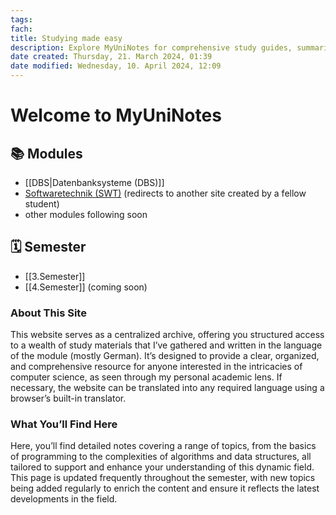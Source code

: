 ```yaml
---
tags: 
fach: 
title: Studying made easy
description: Explore MyUniNotes for comprehensive study guides, summaries, and academic resources tailored for students across Computer Science. Elevate your learning, ace your exams, and connect with peers for collaborative study. Your go-to for academic success!
date created: Thursday, 21. March 2024, 01:39
date modified: Wednesday, 10. April 2024, 12:09
---
```


# Welcome to MyUniNotes

## 📚 Modules

- [[DBS|Datenbanksysteme (DBS)]]
- [Softwaretechnik (SWT)](https://hustle-swt.vercel.app/) (redirects to another site created by a fellow student)
- other modules following soon
## 🗓️ Semester

- [[3.Semester]]
- [[4.Semester]] (coming soon)

### About This Site

This website serves as a centralized archive, offering you structured access to a wealth of study materials that I’ve gathered and written in the language of the module (mostly German). It’s designed to provide a clear, organized, and comprehensive resource for anyone interested in the intricacies of computer science, as seen through my personal academic lens. If necessary, the website can be translated into any required language using a browser’s built-in translator.

### What You’ll Find Here

Here, you’ll find detailed notes covering a range of topics, from the basics of programming to the complexities of algorithms and data structures, all tailored to support and enhance your understanding of this dynamic field. This page is updated frequently throughout the semester, with new topics being added regularly to enrich the content and ensure it reflects the latest developments in the field.


<!-- Google tag (gtag.js) -->

<script async src="https://www.googletagmanager.com/gtag/js?id=G-E24ELVW963"></script>

<script>

  window.dataLayer = window.dataLayer || [];

  function gtag(){dataLayer.push(arguments);}

  gtag('js', new Date());

  

  gtag('config', 'G-E24ELVW963');

</script>

<script async src="https://pagead2.googlesyndication.com/pagead/js/adsbygoogle.js?client=ca-pub-1763484998384870"
     crossorigin="anonymous"></script>


<script> 
// ASCII Art definieren 
const asciiArt1 = `
⠀⠀⠀⢀⣷⡀⠀⠀⠀⠀⠀⠀⠀⠀⠀⠀⠀⠀⠀⠀⠀⠀⠀⠀⠀⠀⠀⠀⣴⡀⠀⠀⠀ ⠀⠀⠀⣼⣿⣷⡀⠀⠀⠀⠀⠀⠀⠀⠀⠀⠀⠀⠀⠀⠀⠀⠀⠀⠀⠀⠀⣼⣿⣷⡀⠀⠀ ⠀⠀⢠⣿⣿⣿⣷⠀⠀⠀⠀⠀⠀⣀⣀⣀⣀⣀⣀⣀⣀⠀⠀⠀⠀⠀⣸⣿⣿⣿⣇⠀⠀ ⠀⠀⣾⣿⣿⣿⣿⣷⣿⣿⣿⣿⣿⣿⣿⣿⣿⣿⣿⣿⣿⣿⣿⣿⣷⣶⣿⣿⣿⣿⣿⡀⠀ ⠀⢰⣿⣿⣿⣿⣿⣿⣿⣿⣿⣿⣿⣿⣿⣿⣿⣿⣿⣿⣿⣿⣿⣿⣿⣿⣿⣿⣿⣿⣿⡇⠀ ⠀⣼⣿⣿⣿⣿⣿⣿⣿⣿⣿⣿⣿⣿⣿⣿⣿⣿⣿⣿⣿⣿⣿⣿⣿⣿⣿⣿⣿⣿⣿⣿⠀ ⠀⣿⣿⣿⣿⣿⣿⣿⣿⣿⣿⣿⣿⣿⣿⣿⣿⣿⣿⣿⣿⣿⣿⣿⣿⣿⣿⣿⣿⣿⣿⣿⡀ ⢸⣿⣿⣿⣿⣿⣿⣿⣿⣿⣿⣿⣿⣿⣿⣿⣿⣿⣿⣿⣿⣿⣿⣿⣿⣿⣿⣿⣿⣿⣿⣿⡇ ⢸⣿⣿⣿⣿⣿⣿⣿⣿⣿⣿⣿⣿⣿⣿⣿⣿⣿⣿⣿⣿⣿⣿⣿⣿⣿⣿⣿⣿⣿⣿⣿⡇ ⢸⣿⣿⣿⣿⣿⣿⣿⣿⣿⣿⣿⣿⣿⣿⣿⣿⣿⣿⣿⣿⣿⣿⣿⣿⣿⣿⣿⣿⣿⣿⣿⡇ ⢸⣿⣿⣿⣿⡟⠋⠉⠻⣿⣿⣿⣿⣿⣿⣿⣿⣿⣿⣿⣿⣿⣿⣿⠟⠛⠛⢿⣿⣿⣿⣿⡇ ⢸⣿⣿⣿⣿⡀⠀⠀⠀⣸⣿⣿⣿⣿⣿⣿⣿⣿⣿⣿⣿⣿⣿⡏⠀⠀⠀⠀⣿⣿⣿⣿⡇ ⠸⣿⣿⣿⣿⣷⣦⣤⣾⣿⣿⣿⣿⣿⣿⣿⣿⣿⣿⣿⣿⣿⣿⣿⣦⣀⣠⣴⣿⣿⣿⣿⡇ ⠀⢿⣿⣿⡟⠛⠛⠿⠿⠿⢿⣿⣿⣿⣿⣿⣿⣿⣿⣿⣿⣿⣿⡿⠿⠿⠿⠛⢻⣿⣿⣿⠁ ⠀⠘⢿⣿⡇⠀⠀⠀⠀⠀⠀⠀⠀⠉⠉⠉⠛⠋⠉⠉⠁⠀⠀⠀⠀⠀⠀⠀⢸⣿⣿⠏⠀ ⠀⠀⠀⠙⠧⣄⡀⠀⠀⠀⠀⠀⠀⠀⠀⠀⠀⠀⠀⠀⠀⠀⠀⠀⠀⠀⠀⢀⣸⠿⠋⠀⠀ ⠀⠀⠀⠀⠀⠀⠉⠓⠢⢤⣀⡀⠀⠀⠀⠀⠀⠀⠀⠀⠀⣀⣀⡤⠴⠒⠋⠉⠀⠀⠀⠀⠀ ⠀⠀⠀⠀⠀⠀⣀⡤⠒⠙⠿⣿⣿⣿⣿⣶⣶⣾⣿⣿⣿⡿⠟⠓⠢⣀⠀⠀⠀⠀⠀⠀⠀ ⠀⠀⠀⠀⣠⠞⠁⠀⠀⠀⠀⠀⠉⣉⠁⠀⠀⠈⢉⠉⠀⠀⠀⠀⠀⠈⠑⢄⠀⠀⠀⠀⠀ ⠀⣄⠀⡴⠁⠀⠀⠀⡆⠀⠀⠀⠾⠿⣶⣾⣷⣶⡿⠷⠀⠀⠀⢀⠇⠀⠀⠀⠳⡀⠀⠀⠀ ⢰⣿⡿⣱⣦⣄⡀⣠⣷⠀⠀⠀⠀⠀⠀⠈⠃⠀⠀⠀⠀⠀⠀⢸⣄⡀⠀⣀⣤⣜⣶⣃⠀ ⢳⣿⣱⣿⣿⣿⣿⣿⣿⣆⣀⣀⣀⡀⠀⠀⠀⠀⠀⠀⠀⢀⣀⣿⣿⣿⣿⣿⣿⣿⡞⣯⠆ ⢀⣇⣿⣿⣿⣿⣿⣿⣿⡇⠀⢸⠀⠉⡏⣟⣿⡏⠏⠉⢹⠉⠈⣿⣿⣿⣿⣿⣿⣿⣿⢡⠀ ⠸⣜⡿⣿⣿⢹⣿⣿⡿⠛⠻⠿⣿⣿⣿⣶⣶⣾⣷⣿⡿⠟⠛⢿⣿⣿⣿⡫⣿⣿⢿⣫⠀ ⠀⠈⣽⣶⣾⣿⣿⡿⠁⠀⠀⠀⠀⠙⢿⣿⣿⣟⠋⠁⠀⠀⠀⠀⠻⣿⣿⣿⣮⣷⡏⠁⠀ ⠀⢠⣿⣿⣿⣿⡿⢁⣀⣄⡀⠀⠀⢀⣾⣿⣿⣿⣧⠀⠀⠀⣀⣀⡀⢹⣿⣿⣿⣿⣿⠀⠀ ⠀⢸⣿⣿⣿⣿⣿⣿⣿⣿⣿⣷⣦⣼⣿⣿⣿⣿⣿⣤⣶⣿⣿⣿⣿⣷⣿⣿⣿⣿⣿⠀⠀ ⠀⢸⠟⠉⠈⢙⣿⣿⣿⣿⣿⣿⣿⣿⠙⠻⣿⠟⢹⣿⣿⣿⣿⣿⣿⣿⣿⠛⠉⠙⢿⡆⠀ ⠀⠀⠀⢠⣾⣿⣿⣿⣿⣿⣿⣿⣿⣿⡆⠀⠁⠀⣸⣿⣿⣿⣿⣿⣿⣿⣿⣿⣦⠀⠀⠁⠀ ⠀⠀⠀⠀⠀⠉⠉⠉⠉⠉⠉⠉⠁⠀⠀⠀⠀⠀⠀⠈⠉⠉⠉⠉⠛⠛⠉⠉⠉⠁⠀⠀⠀ `; 
const asciiArt2 = ` ░██████╗██╗░██████╗██╗░░██╗░█████╗░███╗░░░███╗░█████╗░███╗░░██╗ ██╔════╝██║██╔════╝██║░██╔╝██╔══██╗████╗░████║██╔══██╗████╗░██║ ╚█████╗░██║╚█████╗░█████═╝░██║░░██║██╔████╔██║███████║██╔██╗██║ ░╚═══██╗██║░╚═══██╗██╔═██╗░██║░░██║██║╚██╔╝██║██╔══██║██║╚████║ ██████╔╝██║██████╔╝██║░╚██╗╚█████╔╝██║░╚═╝░██║██║░░██║██║░╚███║ ╚═════╝░╚═╝╚═════╝░╚═╝░░╚═╝░╚════╝░╚═╝░░░░░╚═╝╚═╝░░╚═╝╚═╝░░╚══╝ `; 
// ASCII Art in der Konsole ausgeben 
console.log(asciiArt1); 
console.log(asciiArt2); 
</script>

